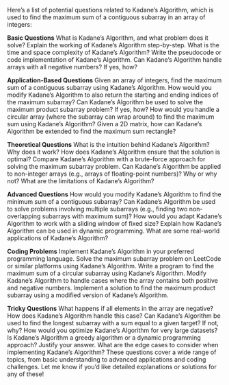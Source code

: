 Here’s a list of potential questions related to Kadane’s Algorithm, which is used to find the maximum sum of a contiguous subarray in an array of integers:

**Basic Questions**
    What is Kadane’s Algorithm, and what problem does it solve?
    Explain the working of Kadane’s Algorithm step-by-step.
    What is the time and space complexity of Kadane’s Algorithm?
    Write the pseudocode or code implementation of Kadane’s Algorithm.
    Can Kadane’s Algorithm handle arrays with all negative numbers? If yes, how?

**Application-Based Questions**
    Given an array of integers, find the maximum sum of a contiguous subarray using Kadane’s Algorithm.
    How would you modify Kadane’s Algorithm to also return the starting and ending indices of the maximum subarray?
    Can Kadane’s Algorithm be used to solve the maximum product subarray problem? If yes, how?
    How would you handle a circular array (where the subarray can wrap around) to find the maximum sum using Kadane’s Algorithm?
    Given a 2D matrix, how can Kadane’s Algorithm be extended to find the maximum sum rectangle?

**Theoretical Questions**
    What is the intuition behind Kadane’s Algorithm? Why does it work?
    How does Kadane’s Algorithm ensure that the solution is optimal?
    Compare Kadane’s Algorithm with a brute-force approach for solving the maximum subarray problem.
    Can Kadane’s Algorithm be applied to non-integer arrays (e.g., arrays of floating-point numbers)? Why or why not?
    What are the limitations of Kadane’s Algorithm?

**Advanced Questions**
    How would you modify Kadane’s Algorithm to find the minimum sum of a contiguous subarray?
    Can Kadane’s Algorithm be used to solve problems involving multiple subarrays (e.g., finding two non-overlapping subarrays with maximum sum)?
    How would you adapt Kadane’s Algorithm to work with a sliding window of fixed size?
    Explain how Kadane’s Algorithm can be used in dynamic programming.
    What are some real-world applications of Kadane’s Algorithm?

**Coding Problems**
    Implement Kadane’s Algorithm in your preferred programming language.
    Solve the maximum subarray problem on LeetCode or similar platforms using Kadane’s Algorithm.
    Write a program to find the maximum sum of a circular subarray using Kadane’s Algorithm.
    Modify Kadane’s Algorithm to handle cases where the array contains both positive and negative numbers.
    Implement a solution to find the maximum product subarray using a modified version of Kadane’s Algorithm.

**Tricky Questions**
    What happens if all elements in the array are negative? How does Kadane’s Algorithm handle this case?
    Can Kadane’s Algorithm be used to find the longest subarray with a sum equal to a given target? If not, why?
    How would you optimize Kadane’s Algorithm for very large datasets?
    Is Kadane’s Algorithm a greedy algorithm or a dynamic programming approach? Justify your answer.
    What are the edge cases to consider when implementing Kadane’s Algorithm?
    These questions cover a wide range of topics, from basic understanding to advanced applications and coding challenges. Let me know if you’d like detailed explanations or solutions for any of these!

